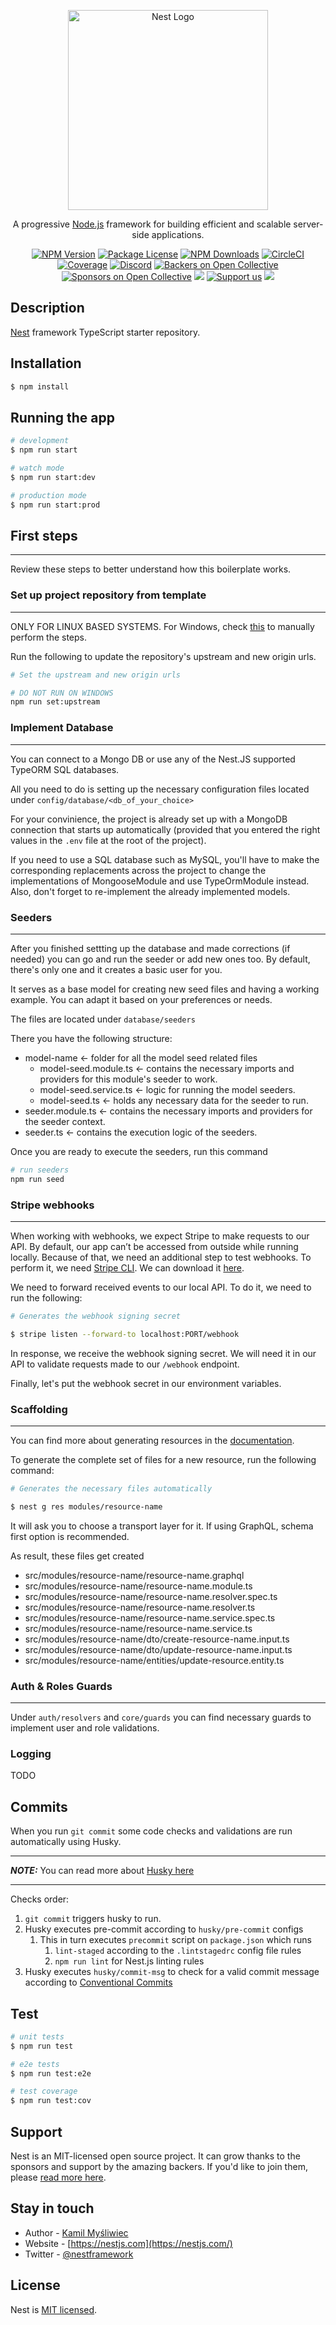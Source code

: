 <p align="center">
  <a href="http://nestjs.com/" target="blank"><img src="https://nestjs.com/img/logo_text.svg" width="320" alt="Nest Logo" /></a>
</p>

[circleci-image]: https://img.shields.io/circleci/build/github/nestjs/nest/master?token=abc123def456
[circleci-url]: https://circleci.com/gh/nestjs/nest

  <p align="center">A progressive <a href="http://nodejs.org" target="_blank">Node.js</a> framework for building efficient and scalable server-side applications.</p>
    <p align="center">
<a href="https://www.npmjs.com/~nestjscore" target="_blank"><img src="https://img.shields.io/npm/v/@nestjs/core.svg" alt="NPM Version" /></a>
<a href="https://www.npmjs.com/~nestjscore" target="_blank"><img src="https://img.shields.io/npm/l/@nestjs/core.svg" alt="Package License" /></a>
<a href="https://www.npmjs.com/~nestjscore" target="_blank"><img src="https://img.shields.io/npm/dm/@nestjs/common.svg" alt="NPM Downloads" /></a>
<a href="https://circleci.com/gh/nestjs/nest" target="_blank"><img src="https://img.shields.io/circleci/build/github/nestjs/nest/master" alt="CircleCI" /></a>
<a href="https://coveralls.io/github/nestjs/nest?branch=master" target="_blank"><img src="https://coveralls.io/repos/github/nestjs/nest/badge.svg?branch=master#9" alt="Coverage" /></a>
<a href="https://discord.gg/G7Qnnhy" target="_blank"><img src="https://img.shields.io/badge/discord-online-brightgreen.svg" alt="Discord"/></a>
<a href="https://opencollective.com/nest#backer" target="_blank"><img src="https://opencollective.com/nest/backers/badge.svg" alt="Backers on Open Collective" /></a>
<a href="https://opencollective.com/nest#sponsor" target="_blank"><img src="https://opencollective.com/nest/sponsors/badge.svg" alt="Sponsors on Open Collective" /></a>
  <a href="https://paypal.me/kamilmysliwiec" target="_blank"><img src="https://img.shields.io/badge/Donate-PayPal-ff3f59.svg"/></a>
    <a href="https://opencollective.com/nest#sponsor"  target="_blank"><img src="https://img.shields.io/badge/Support%20us-Open%20Collective-41B883.svg" alt="Support us"></a>
  <a href="https://twitter.com/nestframework" target="_blank"><img src="https://img.shields.io/twitter/follow/nestframework.svg?style=social&label=Follow"></a>
</p>
  <!--[![Backers on Open Collective](https://opencollective.com/nest/backers/badge.svg)](https://opencollective.com/nest#backer)
  [![Sponsors on Open Collective](https://opencollective.com/nest/sponsors/badge.svg)](https://opencollective.com/nest#sponsor)-->

## Description

[Nest](https://github.com/nestjs/nest) framework TypeScript starter repository.

## Installation

```bash
$ npm install
```

## Running the app

```bash
# development
$ npm run start

# watch mode
$ npm run start:dev

# production mode
$ npm run start:prod
```

## First steps

---

Review these steps to better understand how this boilerplate works.

### Set up project repository from template

---

ONLY FOR LINUX BASED SYSTEMS. For Windows, check [this](https://www.mslinn.com/blog/2020/11/30/propagating-git-template-changes.html) to manually perform the steps.

Run the following to update the repository's upstream and new origin urls.

```bash
# Set the upstream and new origin urls

# DO NOT RUN ON WINDOWS
npm run set:upstream
```

### Implement Database

---

You can connect to a Mongo DB or use any of the Nest.JS supported TypeORM SQL databases.

All you need to do is setting up the necessary configuration files located under `config/database/<db_of_your_choice>`

For your convinience, the project is already set up with a MongoDB connection that starts up automatically (provided that you entered the right values in the `.env` file at the root of the project).

If you need to use a SQL database such as MySQL, you'll have to make the corresponding replacements across the project to change the implementations of MongooseModule and use TypeOrmModule instead. Also, don't forget to re-implement the already implemented models.

### Seeders

---

After you finished settting up the database and made corrections (if needed) you can go and run the seeder or add new ones too.
By default, there's only one and it creates a basic user for you.

It serves as a base model for creating new seed files and having a working example. You can adapt it based on your preferences or needs.

The files are located under `database/seeders`

There you have the following structure:

- model-name <- folder for all the model seed related files
  - model-seed.module.ts <- contains the necessary imports and providers for this module's seeder to work.
  - model-seed.service.ts <- logic for running the model seeders.
  - model-seed.ts <- holds any necessary data for the seeder to run.
- seeder.module.ts <- contains the necessary imports and providers for the seeder context.
- seeder.ts <- contains the execution logic of the seeders.

Once you are ready to execute the seeders, run this command

```bash
# run seeders
npm run seed
```

### Stripe webhooks

---

When working with webhooks, we expect Stripe to make requests to our API. By default, our app can’t be accessed from outside while running locally. Because of that, we need an additional step to test webhooks. To perform it, we need [Stripe CLI](https://stripe.com/docs/stripe-cli/webhooks). We can download it [here](https://github.com/stripe/stripe-cli/releases/tag/v1.6.4).

We need to forward received events to our local API. To do it, we need to run the following:

```bash
# Generates the webhook signing secret

$ stripe listen --forward-to localhost:PORT/webhook
```

In response, we receive the webhook signing secret. We will need it in our API to validate requests made to our `/webhook` endpoint.

Finally, let's put the webhook secret in our environment variables.

### Scaffolding

---

You can find more about generating resources in the [documentation](https://docs.nestjs.com/recipes/crud-generator#generating-a-new-resource).

To generate the complete set of files for a new resource, run the following command:

```bash
# Generates the necessary files automatically

$ nest g res modules/resource-name
```

It will ask you to choose a transport layer for it.
If using GraphQL, schema first option is recommended.

As result, these files get created

- src/modules/resource-name/resource-name.graphql
- src/modules/resource-name/resource-name.module.ts
- src/modules/resource-name/resource-name.resolver.spec.ts
- src/modules/resource-name/resource-name.resolver.ts
- src/modules/resource-name/resource-name.service.spec.ts
- src/modules/resource-name/resource-name.service.ts
- src/modules/resource-name/dto/create-resource-name.input.ts
- src/modules/resource-name/dto/update-resource-name.input.ts
- src/modules/resource-name/entities/update-resource.entity.ts

### Auth & Roles Guards

---

Under `auth/resolvers` and `core/guards` you can find necessary guards to implement user and role validations.

### Logging

TODO

## Commits

When you run `git commit` some code checks and validations are run automatically using Husky.

---

**_NOTE:_**
You can read more about [Husky here](https://github.com/typicode/husky)

---

Checks order:

1. `git commit` triggers husky to run.
2. Husky executes pre-commit according to `husky/pre-commit` configs
   1. This in turn executes `precommit` script on `package.json` which runs
      1. `lint-staged` according to the `.lintstagedrc` config file rules
      2. `npm run lint` for Nest.js linting rules
3. Husky executes `husky/commit-msg` to check for a valid commit message according to [Conventional Commits](https://www.conventionalcommits.org/en/v1.0.0/)

## Test

```bash
# unit tests
$ npm run test

# e2e tests
$ npm run test:e2e

# test coverage
$ npm run test:cov
```

## Support

Nest is an MIT-licensed open source project. It can grow thanks to the sponsors and support by the amazing backers. If you'd like to join them, please [read more here](https://docs.nestjs.com/support).

## Stay in touch

- Author - [Kamil Myśliwiec](https://kamilmysliwiec.com)
- Website - [https://nestjs.com](https://nestjs.com/)
- Twitter - [@nestframework](https://twitter.com/nestframework)

## License

Nest is [MIT licensed](LICENSE).
